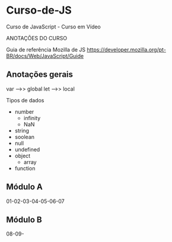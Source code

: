 # Curso-de-JS
Curso de JavaScript - Curso em Vídeo

ANOTAÇÕES DO CURSO

Guia de referência Mozilla de JS
https://developer.mozilla.org/pt-BR/docs/Web/JavaScript/Guide

## Anotações gerais

var -->> global
let -->> local

Tipos de dados

* number
    * infinity
    * NaN
* string
* soolean
* null
* undefined
* object
    * array
* function

## Módulo A
01-02-03-04-05-06-07

## Módulo B
08-09-
